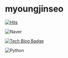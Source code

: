 # myoungjinseo


[![Hits](https://hits.seeyoufarm.com/api/count/incr/badge.svg?url=https%3A%2F%2Fgithub.com%2Fmyoungjinseo&count_bg=%2379C83D&title_bg=%23555555&icon=&icon_color=%23E7E7E7&title=hits&edge_flat=false)](https://hits.seeyoufarm.com)



<img alt="Naver" src ="https://img.shields.io/badge/naver-white.svg?&style=for-the-badge&logo=#03C75A&logoColor=#04cf5c"/>

[![Tech Blog Badge](https://img.shields.io/badge/naver/-naver-white.svg?&style=for-the-badge&logo=#03C75A&logoColor=#04cf5c"logo&link=https://zzsza.github.io/)](https://zzsza.github.io/)


<img alt="Python" src ="https://img.shields.io/badge/Python-3776AB.svg?&style=for-the-badge&logo=Python&logoColor=white"/>
